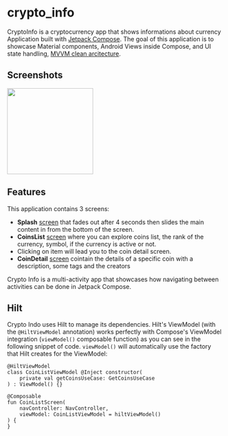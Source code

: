 # crypto_info

CryptoInfo is a cryptocurrency app that shows informations about currency
Application built with [Jetpack Compose](https://developer.android.com/jetpack/compose).
The goal of this application is to showcase Material components, Android Views
inside Compose, and UI state handling, [MVVM clean arcitecture](https://www.toptal.com/android/android-apps-mvvm-with-clean-architecture).

## Screenshots

<img src="screenshots/cryptoinfo.gif" width="200" />

## Features

This application contains 3 screens:
- __Splash__ [screen][splash] that fades out after 4 seconds then slides the main content in from
the bottom of the screen.
- __CoinsList__ [screen][coins_list] where you can explore coins list, the rank of the currency, symbol, if the currency is active or not.
 - Clicking on item will lead you to the coin detail screen.
- __CoinDetail__ [screen][coin_detail] cointain the details of a specific coin with a description, some tags and the creators 

Crypto Info is a multi-activity app that showcases how navigating between activities can be done in
Jetpack Compose.

## Hilt

Crypto Indo uses Hilt to manage its dependencies. Hilt's ViewModel (with the
`@HiltViewModel` annotation) works perfectly with Compose's ViewModel integration (`viewModel()`
composable function) as you can see in the following snippet of code. `viewModel()` will
automatically use the factory that Hilt creates for the ViewModel:

```
@HiltViewModel
class CoinListViewModel @Inject constructor(
    private val getCoinsUseCase: GetCoinsUseCase
) : ViewModel() {}

@Composable
fun CoinListScreen(
    navController: NavController,
    viewModel: CoinListViewModel = hiltViewModel()
) {
}
```


[splash]: app/src/main/java/com/ldcoding/cryptocurrencyapp/presentation/SplashScreen.kt
[coins_list]: app/src/main/java/com/ldcoding/cryptocurrencyapp/presentation/coin_list/CoinListScreen.kt
[coin_detail]: app/src/main/java/com/ldcoding/cryptocurrencyapp/presentation/coin_detail/CoinDetailScreen.kt
